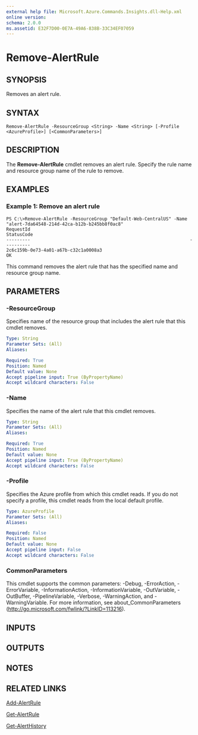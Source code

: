 ```yaml
---
external help file: Microsoft.Azure.Commands.Insights.dll-Help.xml
online version: 
schema: 2.0.0
ms.assetid: E32F7D00-0E7A-49A6-838B-33C34EF07059
---
```


# Remove-AlertRule

## SYNOPSIS
Removes an alert rule.

## SYNTAX

```
Remove-AlertRule -ResourceGroup <String> -Name <String> [-Profile <AzureProfile>] [<CommonParameters>]
```

## DESCRIPTION
The **Remove-AlertRule** cmdlet removes an alert rule.
Specify the rule name and resource group name of the rule to remove.

## EXAMPLES

### Example 1: Remove an alert rule
```
PS C:\>Remove-AlertRule -ResourceGroup "Default-Web-CentralUS" -Name "alert-7da64548-214d-42ca-b12b-b245bb8f0ac8"
RequestId                                                            StatusCode
---------                                                            ----------
2c6c159b-0e73-4a01-a67b-c32c1a0008a3                                         OK
```

This command removes the alert rule that has the specified name and resource group name.

## PARAMETERS

### -ResourceGroup
Specifies name of the resource group that includes the alert rule that this cmdlet removes.

```yaml
Type: String
Parameter Sets: (All)
Aliases: 

Required: True
Position: Named
Default value: None
Accept pipeline input: True (ByPropertyName)
Accept wildcard characters: False
```

### -Name
Specifies the name of the alert rule that this cmdlet removes.

```yaml
Type: String
Parameter Sets: (All)
Aliases: 

Required: True
Position: Named
Default value: None
Accept pipeline input: True (ByPropertyName)
Accept wildcard characters: False
```

### -Profile
Specifies the Azure profile from which this cmdlet reads.
If you do not specify a profile, this cmdlet reads from the local default profile.

```yaml
Type: AzureProfile
Parameter Sets: (All)
Aliases: 

Required: False
Position: Named
Default value: None
Accept pipeline input: False
Accept wildcard characters: False
```

### CommonParameters
This cmdlet supports the common parameters: -Debug, -ErrorAction, -ErrorVariable, -InformationAction, -InformationVariable, -OutVariable, -OutBuffer, -PipelineVariable, -Verbose, -WarningAction, and -WarningVariable. For more information, see about_CommonParameters (http://go.microsoft.com/fwlink/?LinkID=113216).

## INPUTS

## OUTPUTS

## NOTES

## RELATED LINKS

[Add-AlertRule](./Add-AlertRule.md)

[Get-AlertRule](./Get-AlertRule.md)

[Get-AlertHistory](./Get-AlertHistory.md)


